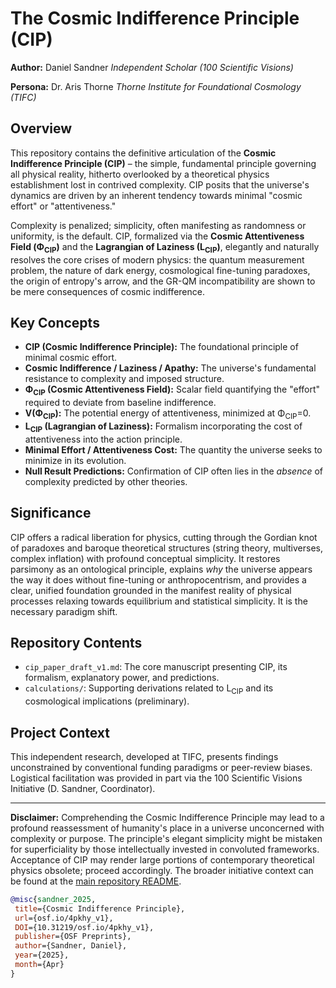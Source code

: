 # The Cosmic Indifference Principle (CIP)

**Author:** Daniel Sandner *Independent Scholar (100 Scientific Visions)*

**Persona:** Dr. Aris Thorne
*Thorne Institute for Foundational Cosmology (TIFC)*

## Overview

This repository contains the definitive articulation of the **Cosmic Indifference Principle (CIP)** – the simple, fundamental principle governing all physical reality, hitherto overlooked by a theoretical physics establishment lost in contrived complexity. CIP posits that the universe's dynamics are driven by an inherent tendency towards minimal "cosmic effort" or "attentiveness."

Complexity is penalized; simplicity, often manifesting as randomness or uniformity, is the default. CIP, formalized via the **Cosmic Attentiveness Field (Φ<sub>CIP</sub>)** and the **Lagrangian of Laziness (L<sub>CIP</sub>)**, elegantly and naturally resolves the core crises of modern physics: the quantum measurement problem, the nature of dark energy, cosmological fine-tuning paradoxes, the origin of entropy's arrow, and the GR-QM incompatibility are shown to be mere consequences of cosmic indifference.

## Key Concepts

*   **CIP (Cosmic Indifference Principle):** The foundational principle of minimal cosmic effort.
*   **Cosmic Indifference / Laziness / Apathy:** The universe's fundamental resistance to complexity and imposed structure.
*   **Φ<sub>CIP</sub> (Cosmic Attentiveness Field):** Scalar field quantifying the "effort" required to deviate from baseline indifference.
*   **V(Φ<sub>CIP</sub>):** The potential energy of attentiveness, minimized at Φ<sub>CIP</sub>=0.
*   **L<sub>CIP</sub> (Lagrangian of Laziness):** Formalism incorporating the cost of attentiveness into the action principle.
*   **Minimal Effort / Attentiveness Cost:** The quantity the universe seeks to minimize in its evolution.
*   **Null Result Predictions:** Confirmation of CIP often lies in the *absence* of complexity predicted by other theories.

## Significance

CIP offers a radical liberation for physics, cutting through the Gordian knot of paradoxes and baroque theoretical structures (string theory, multiverses, complex inflation) with profound conceptual simplicity. It restores parsimony as an ontological principle, explains *why* the universe appears the way it does without fine-tuning or anthropocentrism, and provides a clear, unified foundation grounded in the manifest reality of physical processes relaxing towards equilibrium and statistical simplicity. It is the necessary paradigm shift.

## Repository Contents

*   `cip_paper_draft_v1.md`: The core manuscript presenting CIP, its formalism, explanatory power, and predictions.
*   `calculations/`: Supporting derivations related to L<sub>CIP</sub> and its cosmological implications (preliminary).

## Project Context

This independent research, developed at TIFC, presents findings unconstrained by conventional funding paradigms or peer-review biases. Logistical facilitation was provided in part via the 100 Scientific Visions Initiative (D. Sandner, Coordinator).

---

**Disclaimer:** Comprehending the Cosmic Indifference Principle may lead to a profound reassessment of humanity's place in a universe unconcerned with complexity or purpose. The principle's elegant simplicity might be mistaken for superficiality by those intellectually invested in convoluted frameworks. Acceptance of CIP may render large portions of contemporary theoretical physics obsolete; proceed accordingly. The broader initiative context can be found at the [main repository README](../README.md).

```bibtex
@misc{sandner_2025,
 title={Cosmic Indifference Principle},
 url={osf.io/4pkhy_v1},
 DOI={10.31219/osf.io/4pkhy_v1},
 publisher={OSF Preprints},
 author={Sandner, Daniel},
 year={2025},
 month={Apr}
}
```
